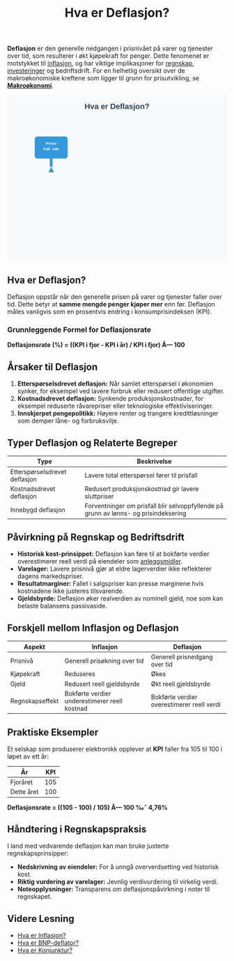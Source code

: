 ﻿---
title: "Hva er Deflasjon?"
seoTitle: "Hva er deflasjon? | Betydning, årsaker og effekt"
description: "Deflasjon er vedvarende fall i prisnivået som øker pengenes kjøpekraft. Se årsaker, eksempler og hvordan deflasjon påvirker regnskap og økonomi."
summary: "Deflasjon forklart med årsaker, forskjeller fra inflasjon og konsekvenser for regnskap."
---

**Deflasjon** er den generelle nedgangen i prisnivået på varer og tjenester over tid, som resulterer i økt kjøpekraft for penger. Dette fenomenet er motstykket til [inflasjon](/blogs/regnskap/hva-er-inflasjon "Hva er Inflasjon? Komplett Guide til Inflasjon i Regnskap og Økonomi"), og har viktige implikasjoner for [regnskap](/blogs/regnskap/hva-er-regnskap "Hva er Regnskap? Komplett Guide til Regnskapsføring"), [investeringer](/blogs/regnskap/hva-er-avkastning "Hva er Avkastning? Komplett Guide til Investeringsavkastning og Beregning") og bedriftsdrift.
For en helhetlig oversikt over de makroøkonomiske kreftene som ligger til grunn for prisutvikling, se **[Makroøkonomi](/blogs/regnskap/makrookonomi "Makroøkonomi: Prinsipper og Betydning for Norsk Regnskap")**.

![Illustrasjon av deflasjon og dens påvirkning på økonomi og regnskap](hva-er-deflasjon-image.svg)

## Hva er Deflasjon?

Deflasjon oppstår når den generelle prisen på varer og tjenester faller over tid. Dette betyr at **samme mengde penger kjøper mer** enn før. Deflasjon måles vanligvis som en prosentvis endring i konsumprisindeksen (KPI).

### Grunnleggende Formel for Deflasjonsrate

**Deflasjonsrate (%) = ((KPI i fjor - KPI i år) / KPI i fjor) Ã— 100**

## Årsaker til Deflasjon

1. **Etterspørselsdrevet deflasjon:** Når samlet etterspørsel i økonomien synker, for eksempel ved lavere forbruk eller redusert offentlige utgifter.
2. **Kostnadsdrevet deflasjon:** Synkende produksjonskostnader, for eksempel reduserte råvarepriser eller teknologiske effektiviseringer.
3. **Innskjerpet pengepolitikk:** Høyere renter og trangere kredittløsninger som demper låne- og forbruksvilje.

## Typer Deflasjon og Relaterte Begreper

| **Type**                       | **Beskrivelse**                                                                                   |
|--------------------------------|--------------------------------------------------------------------------------------------------|
| Etterspørselsdrevet deflasjon  | Lavere total etterspørsel fører til prisfall                                                     |
| Kostnadsdrevet deflasjon       | Redusert produksjonskostnad gir lavere sluttpriser                                               |
| Innebygd deflasjon             | Forventninger om prisfall blir selvoppfyllende på grunn av lønns- og prisindeksering             |

## Påvirkning på Regnskap og Bedriftsdrift

* **Historisk kost-prinsippet:** Deflasjon kan føre til at bokførte verdier overestimerer reell verdi på eiendeler som [anleggsmidler](/blogs/regnskap/hva-er-anleggsmidler "Hva er Anleggsmidler? Komplett Guide til Varige Driftsmidler").
* **Varelager:** Lavere prisnivå gjør at eldre lagerverdier ikke reflekterer dagens markedspriser.
* **Resultatmarginer:** Fallet i salgspriser kan presse marginene hvis kostnadene ikke justeres tilsvarende.
* **Gjeldsbyrde:** Deflasjon øker realverdien av nominell gjeld, noe som kan belaste balansens passivaside.

## Forskjell mellom Inflasjon og Deflasjon

| **Aspekt**     | **Inflasjon**                                                | **Deflasjon**                                               |
|----------------|--------------------------------------------------------------|-------------------------------------------------------------|
| Prisnivå       | Generell prisøkning over tid                                 | Generell prisnedgang over tid                               |
| Kjøpekraft     | Reduseres                                                    | Økes                                                        |
| Gjeld          | Redusert reell gjeldsbyrde                                   | Økt reell gjeldsbyrde                                       |
| Regnskapseffekt| Bokførte verdier underestimerer reell kostnad                | Bokførte verdier overestimerer reell verdi                  |

## Praktiske Eksempler

Et selskap som produserer elektronikk opplever at **KPI** faller fra 105 til 100 i løpet av ett år:

| **År**      | **KPI** |
|------------|---------|
| Fjoråret   | 105     |
| Dette året | 100     |

**Deflasjonsrate = ((105 - 100) / 105) Ã— 100 ‰ˆ 4,76%**

## Håndtering i Regnskapspraksis

I land med vedvarende deflasjon kan man bruke justerte regnskapsprinsipper:

* **Nedskrivning av eiendeler:** For å unngå oververdsetting ved historisk kost.
* **Riktig vurdering av varelager:** Jevnlig verdivurdering til virkelig verdi.
* **Noteopplysninger:** Transparens om deflasjonspåvirkning i noter til regnskapet.

## Videre Lesning

* [Hva er Inflasjon?](/blogs/regnskap/hva-er-inflasjon "Hva er Inflasjon? Komplett Guide til Inflasjon i Regnskap og Økonomi")
* [Hva er BNP-deflator?](/blogs/regnskap/hva-er-bnp-deflator "Hva er BNP-deflator? Forklaring og bruk i makro og regnskap")
* [Hva er Konjunktur?](/blogs/regnskap/hva-er-konjunktur "Hva er Konjunktur? En Komplett Guide til Økonomiske Sykluser")











